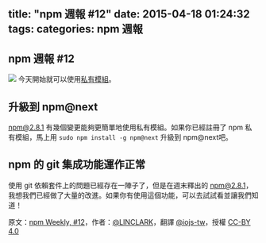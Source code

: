 title: "npm 週報 #12"
date: 2015-04-18 01:24:32
tags:
categories: npm 週報
---


## npm 週報 #12

![](https://40.media.tumblr.com/26d4e04a7715c15871155307637f9201/tumblr_inline_nmt1v12YZY1t68bpr_500.png)
今天開始就可以使用[私有模組](https://www.npmjs.com/private-modules)。

## 升級到 npm@next

npm@2.8.1 有幾個變更能夠更簡單地使用私有模組。如果你已經註冊了 npm 私有模組，馬上用 `sudo npm install -g npm@next` 升級到 npm@next吧。 

## npm 的 git 集成功能運作正常

使用 git 依賴套件上的問題已經存在一陣子了，但是在週末釋出的 npm@2.8.1，我想我們已經做了大量的改進。如果你有使用這個功能，可以去試試看並讓我們知道！


原文：[npm Weekly, #12](http://blog.npmjs.org/post/116391174580/npm-weekly-12)，作者：[@LINCLARK](http://linclark.tumblr.com/)，翻譯 [@iojs-tw](https://github.com/iojs/iojs-tw)，授權 [CC-BY 4.0](https://creativecommons.org/licenses/by/4.0/deed.zh_TW)
